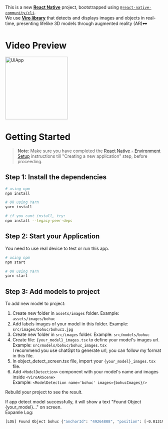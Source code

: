 This is a new [**React Native**](https://reactnative.dev) project, bootstrapped using [`@react-native-community/cli`](https://github.com/react-native-community/cli).\
We use [**Viro library**](https://github.com/viromedia/viro) that detects and displays images and objects in real-time, presenting lifelike 3D models through augmented reality (AR)🕶️

# Video Preview

<img align="center" width="200" alt="UIApp" src="./assets/videos/detect_object.gif">

# Getting Started

> **Note**: Make sure you have completed the [React Native - Environment Setup](https://reactnative.dev/docs/environment-setup) instructions till "Creating a new application" step, before proceeding.

## Step 1: Install the dependencies

```bash
# using npm
npm install

# OR using Yarn
yarn install

# if you cant install, try:
npm install --legacy-peer-deps
```

## Step 2: Start your Application

You need to use real device to test or run this app.

```bash
# using npm
npm start

# OR using Yarn
yarn start
```

## Step 3: Add models to project

To add new model to project:

1. Create new folder in `assets/images` folder. Example: `assets/images/bohuc`
2. Add labels images of your model in this folder. Example: `src/images/bohuc/bohuc1.jpg`
3. Create new folder in `src/images` folder. Example: `src/models/bohuc`
4. Create file: `{your_model}_images.tsx` to define your model's images url. Example: `src/models/bohuc/bohuc_images.tsx`\
   I recommend you use chatGpt to generate url, you can follow my format in this file.
5. In object_detect_screen.tsx file, import your `{your_model}_images.tsx` file.
6. Add `<ModelDetection>` component with your model's name and images inside `<ViroARScene>`\
   Example: `<ModelDetection name='bohuc' images={bohucImages}/>`

Rebuild your project to see the result.

If app detect model successfully, it will show a text "Found Object {your_model}..." on screen.\
Expamle Log:

```bash
[LOG] Found Object bohuc {"anchorId": "49264808", "position": [-0.01319042220711708, -0.3073541224002838, -0.43637239933013916], "rotation": [36.71136178875351, -13.227428870237672, 24.101736335548186], "scale": [1, 1, 1], "trackingMethod": "tracking", "type": "image"}
```

